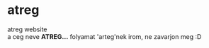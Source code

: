 # atreg
atreg website</br>
a ceg neve <strong>ATREG...</strong> folyamat 'arteg'nek irom, ne zavarjon meg :D
